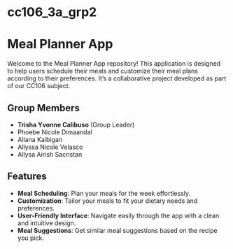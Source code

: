 # cc106_3a_grp2
# Meal Planner App

Welcome to the Meal Planner App repository! This application is designed to help users schedule their meals and customize their meal plans according to their preferences. It’s a collaborative project developed as part of our CC106 subject.

## Group Members

- **Trisha Yvonne Calibuso** (Group Leader)
- Phoebe Nicole Dimaandal
- Allana Kaibigan
- Allyssa Nicole Velasco
- Allysa Airish Sacristan

## Features

- **Meal Scheduling**: Plan your meals for the week effortlessly.
- **Customization**: Tailor your meals to fit your dietary needs and preferences.
- **User-Friendly Interface**: Navigate easily through the app with a clean and intuitive design.
- **Meal Suggestions**: Get similar meal suggestions based on the recipe you pick.
